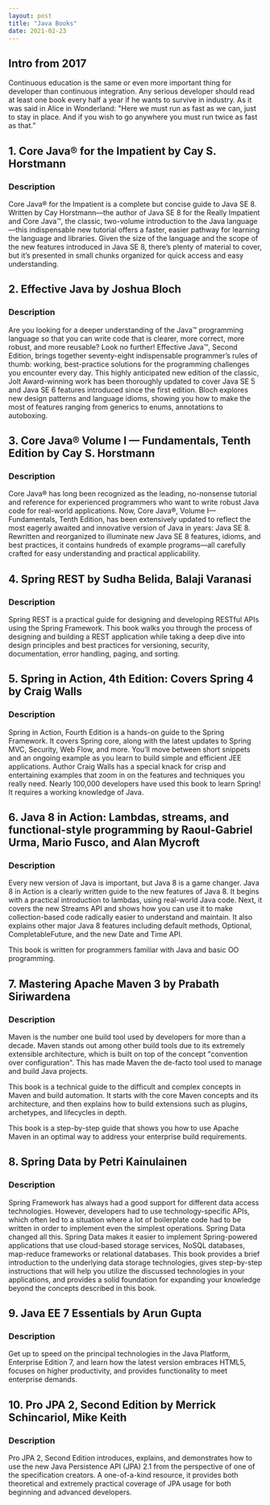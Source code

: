 ```yaml
---
layout: post
title: "Java Books"
date: 2021-02-23
---
```


## Intro from 2017

Continuous education is the same or even more important thing for developer than continuous integration. Any serious developer should read at least one book every half a year if he wants to survive in industry. As it was said in Alice in Wonderland: "Here we must run as fast as we can, just to stay in place. And if you wish to go anywhere you must run twice as fast as that.”

## 1. Core Java® for the Impatient by Cay S. Horstmann

### Description
Core Java® for the Impatient is a complete but concise guide to Java SE 8. Written by Cay Horstmann—the author of Java SE 8 for the Really Impatient and Core Java™, the classic, two-volume introduction to the Java language—this indispensable new tutorial offers a faster, easier pathway for learning the language and libraries. Given the size of the language and the scope of the new features introduced in Java SE 8, there’s plenty of material to cover, but it’s presented in small chunks organized for quick access and easy understanding.

## 2. Effective Java by Joshua Bloch

### Description

Are you looking for a deeper understanding of the Java™ programming language so that you can write code that is clearer, more correct, more robust, and more reusable? Look no further! Effective Java™, Second Edition, brings together seventy-eight indispensable programmer’s rules of thumb: working, best-practice solutions for the programming challenges you encounter every day.
This highly anticipated new edition of the classic, Jolt Award-winning work has been thoroughly updated to cover Java SE 5 and Java SE 6 features introduced since the first edition. Bloch explores new design patterns and language idioms, showing you how to make the most of features ranging from generics to enums, annotations to autoboxing.

## 3. Core Java® Volume I — Fundamentals, Tenth Edition by Cay S. Horstmann

### Description

Core Java® has long been recognized as the leading, no-nonsense tutorial and reference for experienced programmers who want to write robust Java code for real-world applications. Now, Core Java®, Volume I—Fundamentals, Tenth Edition, has been extensively updated to reflect the most eagerly awaited and innovative version of Java in years: Java SE 8. Rewritten and reorganized to illuminate new Java SE 8 features, idioms, and best practices, it contains hundreds of example programs—all carefully crafted for easy understanding and practical applicability.

## 4. Spring REST by Sudha Belida, Balaji Varanasi

### Description

Spring REST is a practical guide for designing and developing RESTful APIs using the Spring Framework. This book walks you through the process of designing and building a REST application while taking a deep dive into design principles and best practices for versioning, security, documentation, error handling, paging, and sorting.

## 5. Spring in Action, 4th Edition: Covers Spring 4 by Craig Walls

### Description

Spring in Action, Fourth Edition is a hands-on guide to the Spring Framework. It covers Spring core, along with the latest updates to Spring MVC, Security, Web Flow, and more. You’ll move between short snippets and an ongoing example as you learn to build simple and efficient JEE applications. Author Craig Walls has a special knack for crisp and entertaining examples that zoom in on the features and techniques you really need.
Nearly 100,000 developers have used this book to learn Spring! It requires a working knowledge of Java.

## 6. Java 8 in Action: Lambdas, streams, and functional-style programming by Raoul-Gabriel Urma, Mario Fusco, and Alan Mycroft

### Description

Every new version of Java is important, but Java 8 is a game changer. Java 8 in Action is a clearly written guide to the new features of Java 8. It begins with a practical introduction to lambdas, using real-world Java code. Next, it covers the new Streams API and shows how you can use it to make collection-based code radically easier to understand and maintain. It also explains other major Java 8 features including default methods, Optional, CompletableFuture, and the new Date and Time API.

This book is written for programmers familiar with Java and basic OO programming.

## 7. Mastering Apache Maven 3 by Prabath Siriwardena

### Description

Maven is the number one build tool used by developers for more than a decade. Maven stands out among other build tools due to its extremely extensible architecture, which is built on top of the concept "convention over configuration". This has made Maven the de-facto tool used to manage and build Java projects.

This book is a technical guide to the difficult and complex concepts in Maven and build automation. It starts with the core Maven concepts and its architecture, and then explains how to build extensions such as plugins, archetypes, and lifecycles in depth.

This book is a step-by-step guide that shows you how to use Apache Maven in an optimal way to address your enterprise build requirements.

## 8. Spring Data by Petri Kainulainen

### Description

Spring Framework has always had a good support for different data access technologies. However, developers had to use technology-specific APIs, which often led to a situation where a lot of boilerplate code had to be written in order to implement even the simplest operations. Spring Data changed all this. Spring Data makes it easier to implement Spring-powered applications that use cloud-based storage services, NoSQL databases, map-reduce frameworks or relational databases.
This book provides a brief introduction to the underlying data storage technologies, gives step-by-step instructions that will help you utilize the discussed technologies in your applications, and provides a solid foundation for expanding your knowledge beyond the concepts described in this book.

## 9. Java EE 7 Essentials by Arun Gupta

### Description

Get up to speed on the principal technologies in the Java Platform, Enterprise Edition 7, and learn how the latest version embraces HTML5, focuses on higher productivity, and provides functionality to meet enterprise demands.

## 10. Pro JPA 2, Second Edition by Merrick Schincariol, Mike Keith

### Description

Pro JPA 2, Second Edition introduces, explains, and demonstrates how to use the new Java Persistence API (JPA) 2.1 from the perspective of one of the specification creators. A one-of-a-kind resource, it provides both theoretical and extremely practical coverage of JPA usage for both beginning and advanced developers.

